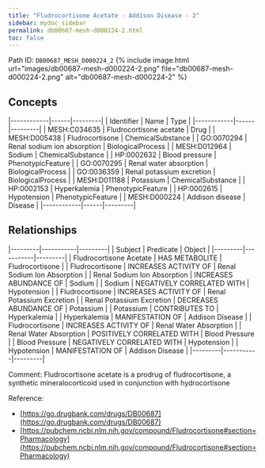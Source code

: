 ```yaml
---
title: "Fludrocortisone Acetate - Addison Disease - 2"
sidebar: mydoc_sidebar
permalink: db00687-mesh-d000224-2.html
toc: false 
---
```



Path ID: `DB00687_MESH_D000224_2`
{% include image.html url="images/db00687-mesh-d000224-2.png" file="db00687-mesh-d000224-2.png" alt="db00687-mesh-d000224-2" %}

## Concepts

|------------|------|---------|
| Identifier | Name | Type    |
|------------|------|---------|
| MESH:C034635 | Fludrocortisone acetate | Drug |
| MESH:D005438 | Fludrocortisone | ChemicalSubstance |
| GO:0070294 | Renal sodium ion absorption | BiologicalProcess |
| MESH:D012964 | Sodium | ChemicalSubstance |
| HP:0002632 | Blood pressure | PhenotypicFeature |
| GO:0070295 | Renal water absorption | BiologicalProcess |
| GO:0036359 | Renal potassium excretion | BiologicalProcess |
| MESH:D011188 | Potassium | ChemicalSubstance |
| HP:0002153 | Hyperkalemia | PhenotypicFeature |
| HP:0002615 | Hypotension | PhenotypicFeature |
| MESH:D000224 | Addison disease | Disease |
|------------|------|---------|

## Relationships

|---------|-----------|---------|
| Subject | Predicate | Object  |
|---------|-----------|---------|
| Fludrocortisone Acetate | HAS METABOLITE | Fludrocortisone |
| Fludrocortisone | INCREASES ACTIVITY OF | Renal Sodium Ion Absorption |
| Renal Sodium Ion Absorption | INCREASES ABUNDANCE OF | Sodium |
| Sodium | NEGATIVELY CORRELATED WITH | Hypotension |
| Fludrocortisone | INCREASES ACTIVITY OF | Renal Potassium Excretion |
| Renal Potassium Excretion | DECREASES ABUNDANCE OF | Potassium |
| Potassium | CONTRIBUTES TO | Hyperkalemia |
| Hyperkalemia | MANIFESTATION OF | Addison Disease |
| Fludrocortisone | INCREASES ACTIVITY OF | Renal Water Absorption |
| Renal Water Absorption | POSITIVELY CORRELATED WITH | Blood Pressure |
| Blood Pressure | NEGATIVELY CORRELATED WITH | Hypotension |
| Hypotension | MANIFESTATION OF | Addison Disease |
|---------|-----------|---------|

Comment: Fludrocortisone acetate is a prodrug of fludrocortisone, a synthetic mineralocorticoid used in conjunction with hydrocortisone

Reference: 
  - [https://go.drugbank.com/drugs/DB00687](https://go.drugbank.com/drugs/DB00687)
  - [https://pubchem.ncbi.nlm.nih.gov/compound/Fludrocortisone#section=Pharmacology](https://pubchem.ncbi.nlm.nih.gov/compound/Fludrocortisone#section=Pharmacology)
